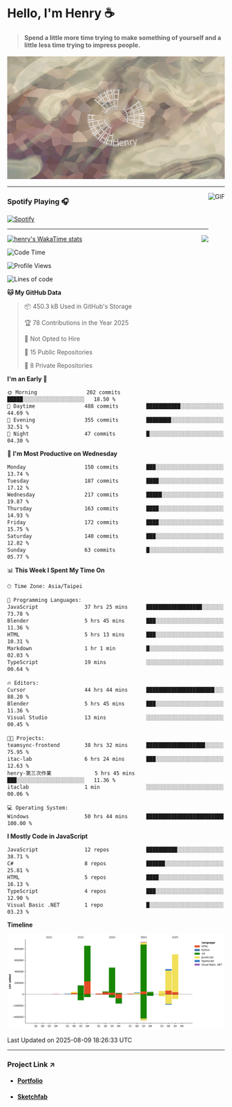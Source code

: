 # Hello, I'm Henry :coffee:

> #### Spend a little more time trying to make something of yourself and a little less time trying to impress people.
 
![](./images/cover.jpg)

---

<img align="right" alt="GIF" height="170px" src="https://media.giphy.com/media/J5B1Y8QZnzXXbLQIBu/giphy.gif" />

### Spotify Playing 🎧

[![Spotify](https://spotify-recently-played-beta.vercel.app/api/spotify)](https://open.spotify.com/user/31uznrpamxhroyd2bt7xchxgnhce)

---

<img align="right" src="https://github-readme-stats.vercel.app/api/top-langs/?username=henry5720&theme=tokyonight&hide_title=false" />

[![henry's WakaTime stats](https://github-readme-stats.vercel.app/api/wakatime?username=@henry5720&layout=compact)](https://github.com/anuraghazra/github-readme-stats)

<!--START_SECTION:waka-->
![Code Time](http://img.shields.io/badge/Code%20Time-216%20hrs%2055%20mins-blue)

![Profile Views](http://img.shields.io/badge/Profile%20Views-7-blue)

![Lines of code](https://img.shields.io/badge/From%20Hello%20World%20I%27ve%20Written-3.8%20million%20lines%20of%20code-blue)

**🐱 My GitHub Data** 

> 📦 450.3 kB Used in GitHub's Storage 
 > 
> 🏆 78 Contributions in the Year 2025
 > 
> 🚫 Not Opted to Hire
 > 
> 📜 15 Public Repositories 
 > 
> 🔑 8 Private Repositories 
 > 
**I'm an Early 🐤** 

```text
🌞 Morning                202 commits         █████░░░░░░░░░░░░░░░░░░░░   18.50 % 
🌆 Daytime                488 commits         ███████████░░░░░░░░░░░░░░   44.69 % 
🌃 Evening                355 commits         ████████░░░░░░░░░░░░░░░░░   32.51 % 
🌙 Night                  47 commits          █░░░░░░░░░░░░░░░░░░░░░░░░   04.30 % 
```
📅 **I'm Most Productive on Wednesday** 

```text
Monday                   150 commits         ███░░░░░░░░░░░░░░░░░░░░░░   13.74 % 
Tuesday                  187 commits         ████░░░░░░░░░░░░░░░░░░░░░   17.12 % 
Wednesday                217 commits         █████░░░░░░░░░░░░░░░░░░░░   19.87 % 
Thursday                 163 commits         ████░░░░░░░░░░░░░░░░░░░░░   14.93 % 
Friday                   172 commits         ████░░░░░░░░░░░░░░░░░░░░░   15.75 % 
Saturday                 140 commits         ███░░░░░░░░░░░░░░░░░░░░░░   12.82 % 
Sunday                   63 commits          █░░░░░░░░░░░░░░░░░░░░░░░░   05.77 % 
```


📊 **This Week I Spent My Time On** 

```text
🕑︎ Time Zone: Asia/Taipei

💬 Programming Languages: 
JavaScript               37 hrs 25 mins      ██████████████████░░░░░░░   73.78 % 
Blender                  5 hrs 45 mins       ███░░░░░░░░░░░░░░░░░░░░░░   11.36 % 
HTML                     5 hrs 13 mins       ███░░░░░░░░░░░░░░░░░░░░░░   10.31 % 
Markdown                 1 hr 1 min          █░░░░░░░░░░░░░░░░░░░░░░░░   02.03 % 
TypeScript               19 mins             ░░░░░░░░░░░░░░░░░░░░░░░░░   00.64 % 

🔥 Editors: 
Cursor                   44 hrs 44 mins      ██████████████████████░░░   88.20 % 
Blender                  5 hrs 45 mins       ███░░░░░░░░░░░░░░░░░░░░░░   11.36 % 
Visual Studio            13 mins             ░░░░░░░░░░░░░░░░░░░░░░░░░   00.45 % 

🐱‍💻 Projects: 
teamsync-frontend        38 hrs 32 mins      ███████████████████░░░░░░   75.95 % 
itac-lab                 6 hrs 24 mins       ███░░░░░░░░░░░░░░░░░░░░░░   12.63 % 
henry-第三次作業              5 hrs 45 mins       ███░░░░░░░░░░░░░░░░░░░░░░   11.36 % 
itaclab                  1 min               ░░░░░░░░░░░░░░░░░░░░░░░░░   00.06 % 

💻 Operating System: 
Windows                  50 hrs 44 mins      █████████████████████████   100.00 % 
```

**I Mostly Code in JavaScript** 

```text
JavaScript               12 repos            ██████████░░░░░░░░░░░░░░░   38.71 % 
C#                       8 repos             ██████░░░░░░░░░░░░░░░░░░░   25.81 % 
HTML                     5 repos             ████░░░░░░░░░░░░░░░░░░░░░   16.13 % 
TypeScript               4 repos             ███░░░░░░░░░░░░░░░░░░░░░░   12.90 % 
Visual Basic .NET        1 repo              █░░░░░░░░░░░░░░░░░░░░░░░░   03.23 % 
```



**Timeline**

![Lines of Code chart](https://raw.githubusercontent.com/henry5720/henry5720/main/assets/bar_graph.png)


 Last Updated on 2025-08-09 18:26:33 UTC
<!--END_SECTION:waka-->

---

### Project Link ↗️

- #### [Portfolio](https://drive.google.com/file/d/1kb96bzn4Bhdb4pImsUvKz9Oi9cx455D2/view?usp=drivesdk)
- #### [Sketchfab](https://sketchfab.com/henry4294967296/models)

